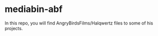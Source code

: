 # mediabin-abf
In this repo, you will find AngryBirdsFilms/Halqwertz files to some of his projects.
